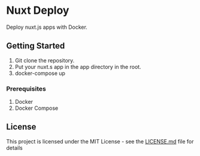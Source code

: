 # Nuxt Deploy

Deploy nuxt.js apps with Docker.

## Getting Started

1. Git clone the repository.
2. Put your nuxt.s app in the app directory in the root.
3. docker-compose up

### Prerequisites

1. Docker
2. Docker Compose

## License

This project is licensed under the MIT License - see the [LICENSE.md](LICENSE.md) file for details
